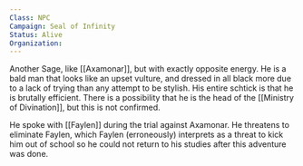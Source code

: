 ```yaml
---
Class: NPC
Campaign: Seal of Infinity
Status: Alive
Organization:
---
```

Another Sage, like [[Axamonar]], but with exactly opposite energy. He is a bald man that looks like an upset vulture, and dressed in all black more due to a lack of trying than any attempt to be stylish. His entire schtick is that he is brutally efficient. There is a possibility that he is the head of the [[Ministry of Divination]], but this is not confirmed.

He spoke with [[Faylen]] during the trial against Axamonar. He threatens to eliminate Faylen, which Faylen (erroneously) interprets as a threat to kick him out of school so he could not return to his studies after this adventure was done.